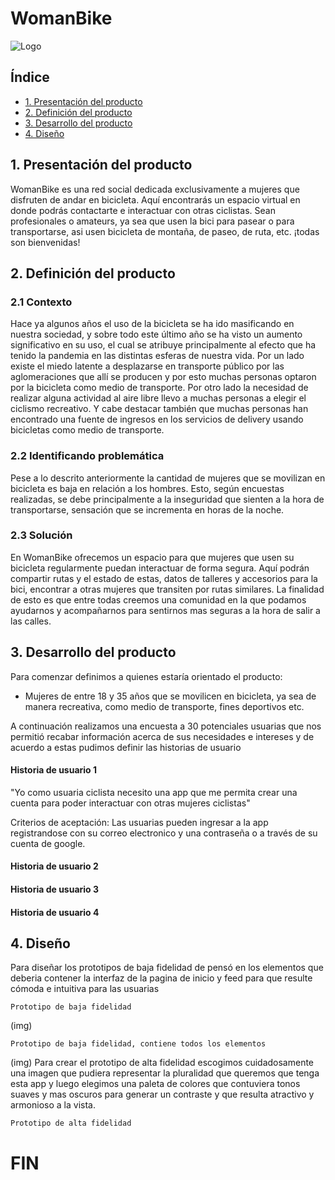 # WomanBike
![Logo](./img/logoBike.png)

## Índice

* [1. Presentación del producto](#1-Presentación-del-producto)
* [2. Definición del producto](#2-Definición-del-producto)
* [3. Desarrollo del producto](#3-Desarrollo-del-producto)
* [4. Diseño](#4-diseño)

## 1. Presentación del producto

WomanBike es una red social dedicada exclusivamente a mujeres que disfruten de andar en bicicleta.  Aquí encontrarás un espacio virtual en donde podrás contactarte e interactuar con otras ciclistas. Sean profesionales o amateurs, ya sea que usen la bici para pasear o para transportarse, asi usen bicicleta de montaña, de paseo, de ruta, etc. ¡todas son bienvenidas!

## 2. Definición del producto

### 2.1 Contexto
Hace ya algunos años el uso de la bicicleta se ha ido masificando en nuestra sociedad, y sobre todo este último año se ha visto un aumento significativo en su uso, el cual se atribuye principalmente al efecto que ha tenido la pandemia en las distintas esferas de nuestra vida. Por un lado existe el miedo latente a desplazarse en transporte público por las aglomeraciones que allí se producen y por esto muchas personas optaron por la bicicleta como medio de transporte. Por otro lado la necesidad de realizar alguna actividad al aire libre llevo a muchas personas a elegir el ciclismo recreativo. Y cabe destacar también que muchas personas han encontrado una fuente de ingresos en los servicios de delivery usando bicicletas como medio de transporte.


### 2.2 Identificando problemática
Pese a lo descrito anteriormente la cantidad de mujeres que se movilizan en bicicleta es baja en relación a los hombres. Esto, según encuestas realizadas, se debe principalmente a la inseguridad que sienten a la hora de transportarse, sensación que se incrementa en horas de la noche.

### 2.3 Solución
En WomanBike ofrecemos un espacio para que mujeres que usen su bicicleta regularmente puedan interactuar de forma segura. Aquí podrán compartir rutas y el estado de estas, datos de talleres y accesorios para la bici, encontrar a otras mujeres que transiten por rutas similares. La finalidad de esto es que entre todas creemos una comunidad en la que podamos ayudarnos y acompañarnos para sentirnos mas seguras a la hora de salir a las calles.

## 3. Desarrollo del producto

Para comenzar definimos a quienes estaría orientado el producto:
- Mujeres de entre 18 y 35 años que se movilicen en bicicleta, ya sea de manera recreativa, como medio de transporte, fines deportivos etc.

A continuación realizamos una encuesta a 30 potenciales usuarias que nos permitió recabar información acerca de sus necesidades e intereses y de acuerdo a estas pudimos definir las historias de usuario

####  Historia de usuario 1
"Yo como usuaria ciclista necesito una app que me permita crear una cuenta para poder interactuar con otras mujeres ciclistas"

Criterios de aceptación: Las usuarias pueden ingresar a la app registrandose con su correo electronico y una contraseña o a través de su cuenta de google.
####  Historia de usuario 2
####  Historia de usuario 3
####  Historia de usuario 4

## 4. Diseño

Para diseñar los prototipos de baja fidelidad de pensó en los elementos que deberia contener la interfaz de la pagina de inicio y feed para que resulte cómoda e intuitiva para las usuarias

    Prototipo de baja fidelidad
(img)

    Prototipo de baja fidelidad, contiene todos los elementos
(img)
Para crear el prototipo de alta fidelidad escogimos cuidadosamente una imagen que pudiera representar la pluralidad que queremos que tenga esta app y luego elegimos una paleta de colores que contuviera tonos suaves y mas oscuros para generar un contraste y que resulta atractivo y armonioso a la vista.

    Prototipo de alta fidelidad

    


# FIN

